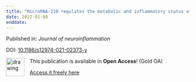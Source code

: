 ```yaml
---
title: "MicroRNA-210 regulates the metabolic and inflammatory status of primary human astrocytes."
date: 2022-01-08
enddate:
---
```


Published in: *Journal of neuroinflammation*

DOI: [10.1186/s12974-021-02373-y](https://doi.org/10.1186/s12974-021-02373-y)

<img src="https://upload.wikimedia.org/wikipedia/commons/thumb/7/77/Open_Access_logo_PLoS_transparent.svg/800px-Open_Access_logo_PLoS_transparent.svg.png" alt="drawing" width="50" align="left"/> &nbsp;&nbsp;&nbsp;This publication is available in **Open Access**! (Gold OA)

&nbsp;&nbsp;&nbsp;[Access it freely here](https://jneuroinflammation.biomedcentral.com/track/pdf/10.1186/s12974-021-02373-y
)

